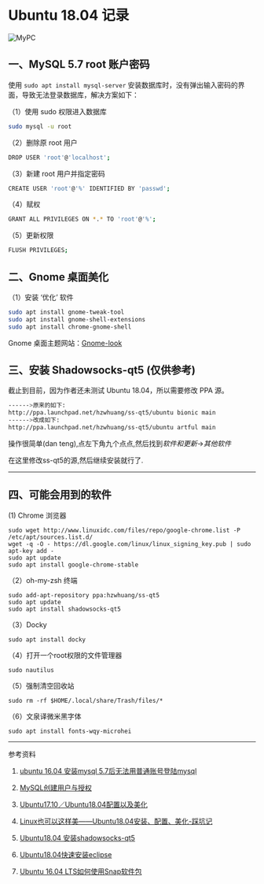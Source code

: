 # Ubuntu 18.04 记录

![MyPC](https://upload-images.jianshu.io/upload_images/6490512-a6ea2a80876b08ce.png?imageMogr2/auto-orient/strip%7CimageView2/2/w/1240)

## 一、MySQL 5.7 root 账户密码

使用 `sudo apt install mysql-server` 安装数据库时，没有弹出输入密码的界面，导致无法登录数据库，解决方案如下：

（1）使用 sudo 权限进入数据库

```sh
sudo mysql -u root
```

（2）删除原 root 用户

```sh
DROP USER 'root'@'localhost';
```

（3）新建 root 用户并指定密码

```sh
CREATE USER 'root'@'%' IDENTIFIED BY 'passwd';
```

（4）赋权

```sh
GRANT ALL PRIVILEGES ON *.* TO 'root'@'%';
```

（5）更新权限

```sh
FLUSH PRIVILEGES;
```

## 二、Gnome 桌面美化

（1）安装 ‘优化’ 软件

```sh
sudo apt install gnome-tweak-tool
sudo apt install gnome-shell-extensions
sudo apt install chrome-gnome-shell
```

Gnome 桌面主题网站：[Gnome-look](https://www.gnome-look.org/)

## 三、安装 Shadowsocks-qt5 (仅供参考)

截止到目前，因为作者还未测试 Ubuntu 18.04，所以需要修改 PPA 源。

```sh
------>原来的如下:
http://ppa.launchpad.net/hzwhuang/ss-qt5/ubuntu bionic main
------>改成如下:
http://ppa.launchpad.net/hzwhuang/ss-qt5/ubuntu artful main
```

操作很简单(dan teng),点左下角九个点点,然后找到*软件和更新*->*其他软件*

在这里修改ss-qt5的源,然后继续安装就行了.

---

## 四、可能会用到的软件

(1) Chrome 浏览器

    sudo wget http://www.linuxidc.com/files/repo/google-chrome.list -P /etc/apt/sources.list.d/
    wget -q -O - https://dl.google.com/linux/linux_signing_key.pub | sudo apt-key add -
    sudo apt update
    sudo apt install google-chrome-stable

（2）oh-my-zsh 终端

    sudo add-apt-repository ppa:hzwhuang/ss-qt5
    sudo apt update
    sudo apt install shadowsocks-qt5

（3）Docky

    sudo apt install docky

（4）打开一个root权限的文件管理器

    sudo nautilus

（5）强制清空回收站

    sudo rm -rf $HOME/.local/share/Trash/files/*

（6）文泉译微米黑字体

    sudo apt install fonts-wqy-microhei

---

参考资料

1. [ubuntu 16.04 安装mysql 5.7后无法用普通账号登陆mysql](http://www.phpbug.cn/archives/621.html)

1. [MySQL创建用户与授权](https://www.jianshu.com/p/d7b9c468f20d)

1. [Ubuntu17.10／Ubuntu18.04配置以及美化](https://zhuanlan.zhihu.com/p/35362159)

1. [Linux也可以这样美——Ubuntu18.04安装、配置、美化-踩坑记](https://www.jianshu.com/p/f9e905abea91)

1. [Ubuntu18.04 安装shadowsocks-qt5](https://blog.csdn.net/A807296772/article/details/80112871)

1. [Ubuntu18.04快速安装eclipse](https://blog.csdn.net/qq_34330400/article/details/80112291)

1. [Ubuntu 16.04 LTS如何使用Snap软件包](https://www.sysgeek.cn/use-snap-packages-ubuntu-16-04/)